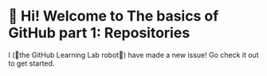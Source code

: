 # :wave: Hi! Welcome to **The basics of GitHub part 1: Repositories**
I (:robot:the GitHub Learning Lab robot:robot:) have made a new issue! Go check it out to get started.